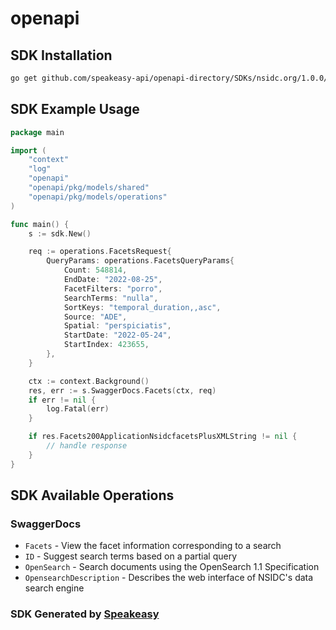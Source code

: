 # openapi

<!-- Start SDK Installation -->
## SDK Installation

```bash
go get github.com/speakeasy-api/openapi-directory/SDKs/nsidc.org/1.0.0/go
```
<!-- End SDK Installation -->

## SDK Example Usage
<!-- Start SDK Example Usage -->
```go
package main

import (
    "context"
    "log"
    "openapi"
    "openapi/pkg/models/shared"
    "openapi/pkg/models/operations"
)

func main() {
    s := sdk.New()

    req := operations.FacetsRequest{
        QueryParams: operations.FacetsQueryParams{
            Count: 548814,
            EndDate: "2022-08-25",
            FacetFilters: "porro",
            SearchTerms: "nulla",
            SortKeys: "temporal_duration,,asc",
            Source: "ADE",
            Spatial: "perspiciatis",
            StartDate: "2022-05-24",
            StartIndex: 423655,
        },
    }

    ctx := context.Background()
    res, err := s.SwaggerDocs.Facets(ctx, req)
    if err != nil {
        log.Fatal(err)
    }

    if res.Facets200ApplicationNsidcfacetsPlusXMLString != nil {
        // handle response
    }
}
```
<!-- End SDK Example Usage -->

<!-- Start SDK Available Operations -->
## SDK Available Operations


### SwaggerDocs

* `Facets` - View the facet information corresponding to a search
* `ID` - Suggest search terms based on a partial query
* `OpenSearch` - Search documents using the OpenSearch 1.1 Specification
* `OpensearchDescription` - Describes the web interface of NSIDC's data search engine
<!-- End SDK Available Operations -->

### SDK Generated by [Speakeasy](https://docs.speakeasyapi.dev/docs/using-speakeasy/client-sdks)
